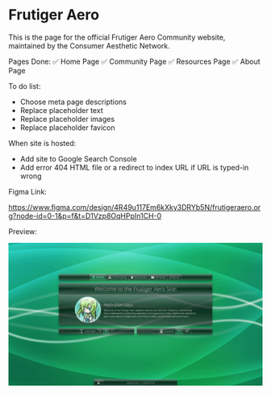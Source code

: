 # Frutiger Aero

This is the page for the official Frutiger Aero Community website, maintained by the Consumer Aesthetic Network.

Pages Done:
✅ Home Page
✅ Community Page
✅ Resources Page
✅ About Page

To do list:
- Choose meta page descriptions
- Replace placeholder text
- Replace placeholder images
- Replace placeholder favicon

When site is hosted:
- Add site to Google Search Console
- Add error 404 HTML file or a redirect to index URL if URL is typed-in wrong

Figma Link:

https://www.figma.com/design/4R49u117Em6kXky3DRYb5N/frutigeraero.org?node-id=0-1&p=f&t=D1Vzp8OqHPpIn1CH-0

Preview:

<img src="thumbnail.png" alt="Thumbnail">
